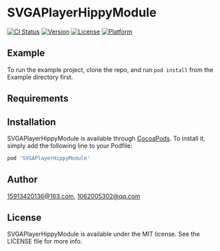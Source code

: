 # SVGAPlayerHippyModule

[![CI Status](https://img.shields.io/travis/15913420136@163.com/SVGAPlayerHippyModule.svg?style=flat)](https://travis-ci.org/15913420136@163.com/SVGAPlayerHippyModule)
[![Version](https://img.shields.io/cocoapods/v/SVGAPlayerHippyModule.svg?style=flat)](https://cocoapods.org/pods/SVGAPlayerHippyModule)
[![License](https://img.shields.io/cocoapods/l/SVGAPlayerHippyModule.svg?style=flat)](https://cocoapods.org/pods/SVGAPlayerHippyModule)
[![Platform](https://img.shields.io/cocoapods/p/SVGAPlayerHippyModule.svg?style=flat)](https://cocoapods.org/pods/SVGAPlayerHippyModule)

## Example

To run the example project, clone the repo, and run `pod install` from the Example directory first.

## Requirements

## Installation

SVGAPlayerHippyModule is available through [CocoaPods](https://cocoapods.org). To install
it, simply add the following line to your Podfile:

```ruby
pod 'SVGAPlayerHippyModule'
```

## Author

15913420136@163.com, 1062005302@qq.com

## License

SVGAPlayerHippyModule is available under the MIT license. See the LICENSE file for more info.
